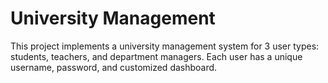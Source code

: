 # University Management

This project implements a university management system for 3 user types: students, teachers, and department managers. Each user has a unique username, password, and customized dashboard.
